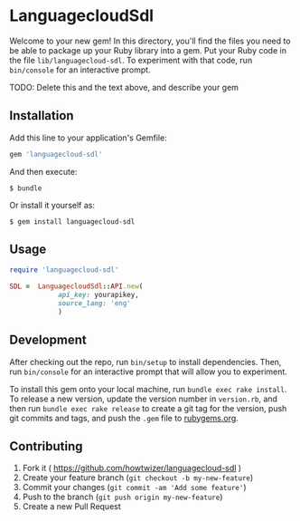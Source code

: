 # LanguagecloudSdl

Welcome to your new gem! In this directory, you'll find the files you need to be able to package up your Ruby library into a gem. Put your Ruby code in the file `lib/languagecloud-sdl`. To experiment with that code, run `bin/console` for an interactive prompt.

TODO: Delete this and the text above, and describe your gem

## Installation

Add this line to your application's Gemfile:

```ruby
gem 'languagecloud-sdl'
```

And then execute:

    $ bundle

Or install it yourself as:

    $ gem install languagecloud-sdl

## Usage

````ruby
require 'languagecloud-sdl'

SDL =  LanguagecloudSdl::API.new(
            api_key: yourapikey,
            source_lang: 'eng'
            )
````

## Development

After checking out the repo, run `bin/setup` to install dependencies. Then, run `bin/console` for an interactive prompt that will allow you to experiment.

To install this gem onto your local machine, run `bundle exec rake install`. To release a new version, update the version number in `version.rb`, and then run `bundle exec rake release` to create a git tag for the version, push git commits and tags, and push the `.gem` file to [rubygems.org](https://rubygems.org).

## Contributing

1. Fork it ( https://github.com/howtwizer/languagecloud-sdl )
2. Create your feature branch (`git checkout -b my-new-feature`)
3. Commit your changes (`git commit -am 'Add some feature'`)
4. Push to the branch (`git push origin my-new-feature`)
5. Create a new Pull Request
